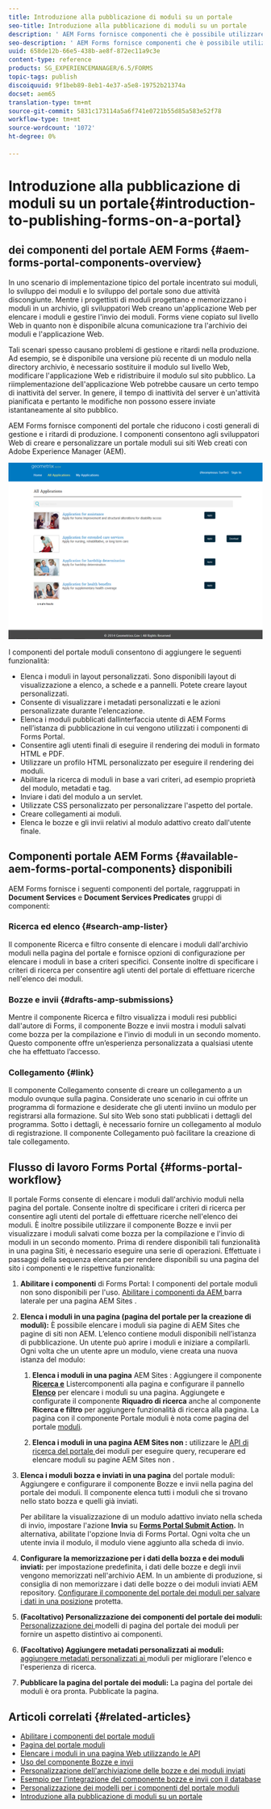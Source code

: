 ```yaml
---
title: Introduzione alla pubblicazione di moduli su un portale
seo-title: Introduzione alla pubblicazione di moduli su un portale
description: ' AEM Forms fornisce componenti che è possibile utilizzare per creare il portale dei moduli. In questi articoli vengono presentati i componenti del portale dei moduli disponibili.'
seo-description: ' AEM Forms fornisce componenti che è possibile utilizzare per creare il portale dei moduli. In questi articoli vengono presentati i componenti del portale dei moduli disponibili.'
uuid: 658de12b-66e5-438b-ae8f-872ec11a9c3e
content-type: reference
products: SG_EXPERIENCEMANAGER/6.5/FORMS
topic-tags: publish
discoiquuid: 9f1beb89-8eb1-4e37-a5e8-19752b21374a
docset: aem65
translation-type: tm+mt
source-git-commit: 5831c173114a5a6f741e0721b55d85a583e52f78
workflow-type: tm+mt
source-wordcount: '1072'
ht-degree: 0%

---
```



# Introduzione alla pubblicazione di moduli su un portale{#introduction-to-publishing-forms-on-a-portal}

##  dei componenti del portale AEM Forms {#aem-forms-portal-components-overview}

In uno scenario di implementazione tipico del portale incentrato sui moduli, lo sviluppo dei moduli e lo sviluppo del portale sono due attività discongiunte. Mentre i progettisti di moduli progettano e memorizzano i moduli in un archivio, gli sviluppatori Web creano un&#39;applicazione Web per elencare i moduli e gestire l&#39;invio dei moduli. Forms viene copiato sul livello Web in quanto non è disponibile alcuna comunicazione tra l&#39;archivio dei moduli e l&#39;applicazione Web.

Tali scenari spesso causano problemi di gestione e ritardi nella produzione. Ad esempio, se è disponibile una versione più recente di un modulo nella directory archivio, è necessario sostituire il modulo sul livello Web, modificare l&#39;applicazione Web e ridistribuire il modulo sul sito pubblico. La riimplementazione dell&#39;applicazione Web potrebbe causare un certo tempo di inattività del server. In genere, il tempo di inattività del server è un&#39;attività pianificata e pertanto le modifiche non possono essere inviate istantaneamente al sito pubblico.

 AEM Forms fornisce componenti del portale che riducono i costi generali di gestione e i ritardi di produzione. I componenti consentono agli sviluppatori Web di creare e personalizzare un portale moduli sui siti Web creati con Adobe Experience Manager (AEM).

![ portale AEM Forms](assets/aem-forms-portal.png)

I componenti del portale moduli consentono di aggiungere le seguenti funzionalità:

* Elenca i moduli in layout personalizzati. Sono disponibili layout di visualizzazione a elenco, a schede e a pannelli. Potete creare layout personalizzati.
* Consente di visualizzare i metadati personalizzati e le azioni personalizzate durante l&#39;elencazione.
* Elenca i moduli pubblicati dallinterfaccia utente di AEM Forms nell’istanza di pubblicazione in cui vengono utilizzati i componenti di Forms Portal.
* Consentire agli utenti finali di eseguire il rendering dei moduli in formato HTML e PDF.
* Utilizzare un profilo HTML personalizzato per eseguire il rendering dei moduli.
* Abilitare la ricerca di moduli in base a vari criteri, ad esempio proprietà del modulo, metadati e tag.
* Inviare i dati del modulo a un servlet.
* Utilizzate CSS personalizzato per personalizzare l&#39;aspetto del portale.
* Creare collegamenti ai moduli.
* Elenca le bozze e gli invii relativi al modulo adattivo creato dall&#39;utente finale.

## Componenti  portale AEM Forms {#available-aem-forms-portal-components} disponibili

 AEM Forms fornisce i seguenti componenti del portale, raggruppati in **Document Services** e **Document Services Predicates** gruppi di componenti:

### Ricerca ed elenco {#search-amp-lister}

Il componente Ricerca e filtro consente di elencare i moduli dall&#39;archivio moduli nella pagina del portale e fornisce opzioni di configurazione per elencare i moduli in base a criteri specifici. Consente inoltre di specificare i criteri di ricerca per consentire agli utenti del portale di effettuare ricerche nell&#39;elenco dei moduli.

### Bozze e invii {#drafts-amp-submissions}

Mentre il componente Ricerca e filtro visualizza i moduli resi pubblici dall&#39;autore di Forms, il componente Bozze e invii mostra i moduli salvati come bozza per la compilazione e l&#39;invio di moduli in un secondo momento. Questo componente offre un’esperienza personalizzata a qualsiasi utente che ha effettuato l’accesso.

### Collegamento {#link}

Il componente Collegamento consente di creare un collegamento a un modulo ovunque sulla pagina. Considerate uno scenario in cui offrite un programma di formazione e desiderate che gli utenti inviino un modulo per registrarsi alla formazione. Sul sito Web sono stati pubblicati i dettagli del programma. Sotto i dettagli, è necessario fornire un collegamento al modulo di registrazione. Il componente Collegamento può facilitare la creazione di tale collegamento.

## Flusso di lavoro Forms Portal {#forms-portal-workflow}

Il portale Forms consente di elencare i moduli dall&#39;archivio moduli nella pagina del portale. Consente inoltre di specificare i criteri di ricerca per consentire agli utenti del portale di effettuare ricerche nell&#39;elenco dei moduli. È inoltre possibile utilizzare il componente Bozze e invii per visualizzare i moduli salvati come bozza per la compilazione e l&#39;invio di moduli in un secondo momento. Prima di rendere disponibili tali funzionalità in una pagina Siti, è necessario eseguire una serie di operazioni. Effettuate i passaggi della sequenza elencata per rendere disponibili su una pagina del sito i componenti e le rispettive funzionalità:

1. **Abilitare i componenti** di Forms Portal: I componenti del portale moduli non sono disponibili per l&#39;uso. [Abilitare i componenti da AEM ](/help/forms/using/enabling-forms-portal-components.md) barra laterale per una pagina AEM Sites .
1. **Elenca i moduli in una pagina (pagina del portale per la creazione di moduli):** È possibile elencare i moduli sia  pagine di AEM Sites che pagine di siti non AEM. L’elenco contiene moduli disponibili nell’istanza di pubblicazione. Un utente può aprire i moduli e iniziare a compilarli. Ogni volta che un utente apre un modulo, viene creata una nuova istanza del modulo:

   1. **Elenca i moduli in una pagina** AEM Sites : Aggiungere il componente  **[Ricerca e](../../forms/using/creating-form-portal-page.md)** Listercomponenti alla pagina e configurare il pannello  **[Elenco](../../forms/using/creating-form-portal-page.md#p-list-pane-p)** per elencare i moduli su una pagina. Aggiungete e configurate il componente **Riquadro di ricerca** anche al componente **Ricerca e filtro** per aggiungere funzionalità di ricerca alla pagina. La pagina con il componente Portale moduli è nota come pagina del portale [moduli](../../forms/using/creating-form-portal-page.md).

   1. **Elenca i moduli in una pagina AEM Sites non :** utilizzare le  [API di ricerca del portale ](/help/forms/using/listing-forms-webpage-using-apis.md) dei moduli per eseguire query, recuperare ed elencare moduli su pagine AEM Sites non .

1. **Elenca i moduli bozza e inviati in una pagina** del portale moduli: Aggiungere e configurare il componente Bozze e invii nella pagina del portale dei moduli. Il componente elenca tutti i moduli che si trovano nello stato bozza e quelli già inviati.

   Per abilitare la visualizzazione di un modulo adattivo inviato nella scheda di invio, impostare l&#39;azione **Invia** su **[Forms Portal Submit Action](configuring-submit-actions.md).** In alternativa, abilitate l&#39;opzione Invia di Forms Portal. Ogni volta che un utente invia il modulo, il modulo viene aggiunto alla scheda di invio.

1. **Configurare la memorizzazione per i dati della bozza e dei moduli inviati:** per impostazione predefinita, i dati delle bozze e degli invii vengono memorizzati nell&#39;archivio AEM. In un ambiente di produzione, si consiglia di non memorizzare i dati delle bozze o dei moduli inviati AEM repository. [Configurare il componente del portale dei moduli per salvare i dati in una posizione](../../forms/using/draft-submission-component.md#customizing-the-storage) protetta.
1. **(Facoltativo) Personalizzazione dei componenti del portale dei moduli:** [Personalizzazione dei ](../../forms/using/customizing-templates-forms-portal-components.md) modelli di pagina del portale dei moduli per fornire un aspetto distintivo ai componenti.
1. **(Facoltativo) Aggiungere metadati personalizzati ai moduli:** [aggiungere metadati personalizzati ai ](../../forms/using/customizing-templates-forms-portal-components.md) moduli per migliorare l&#39;elenco e l&#39;esperienza di ricerca.
1. **Pubblicare la pagina del portale dei moduli:** La pagina del portale dei moduli è ora pronta. Pubblicate la pagina.

## Articoli correlati {#related-articles}

* [Abilitare i componenti del portale moduli](/help/forms/using/enabling-forms-portal-components.md)
* [Pagina del portale moduli](../../forms/using/creating-form-portal-page.md)
* [Elencare i moduli in una pagina Web utilizzando le API](/help/forms/using/listing-forms-webpage-using-apis.md)
* [Uso del componente Bozze e invii](../../forms/using/draft-submission-component.md)
* [Personalizzazione dell&#39;archiviazione delle bozze e dei moduli inviati](../../forms/using/draft-submission-component.md#customizing-the-storage)
* [Esempio per l’integrazione del componente bozze e invii con il database](integrate-draft-submission-database.md)
* [Personalizzazione dei modelli per i componenti del portale moduli](../../forms/using/customizing-templates-forms-portal-components.md)
* [Introduzione alla pubblicazione di moduli su un portale](../../forms/using/introduction-publishing-forms.md)

